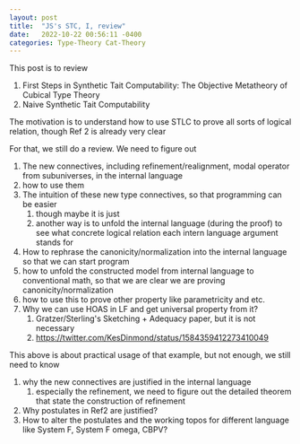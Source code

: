 ```yaml
---
layout: post
title:  "JS's STC, I, review"
date:   2022-10-22 00:56:11 -0400
categories: Type-Theory Cat-Theory
---
```


This post is to review
1. First Steps in Synthetic Tait Computability: The Objective Metatheory of Cubical Type Theory
2. Naive Synthetic Tait Computability

The motivation is to understand how to use STLC to prove all sorts of logical relation, though Ref 2 is already very clear 

For that, we still do a review. We need to figure out
1. The new connectives, including refinement/realignment, modal operator from subuniverses, in the internal language
2. how to use them
3. The intuition of these new type connectives, so that programming can be easier
   1. though maybe it is just
   2. another way is to unfold the internal language (during the proof) to see what concrete logical relation each intern language argument stands for
4. How to rephrase the canonicity/normalization into the internal language so that we can start program
5. how to unfold the constructed model from internal language to conventional math, so that we are clear we are proving canonicity/normalization
6. how to use this to prove other property like parametricity and etc.
7. Why we can use HOAS in LF and get universal property from it?
   1. Gratzer/Sterling's Sketching + Adequacy paper, but it is not necessary
   2. https://twitter.com/KesDinmond/status/1584359412273410049

This above is about practical usage of that example, but not enough, we still need to know
1. why the new connectives are justified in the internal language
   1. especially the refinement, we need to figure out the detailed theorem that state the construction of refinement
2. Why postulates in Ref2 are justified?
3. How to alter the postulates and the working topos for different language like System F, System F omega, CBPV?